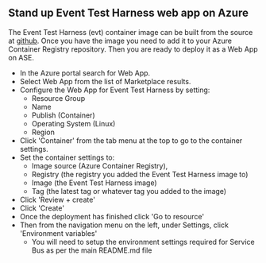 ## Stand up Event Test Harness web app on Azure

The Event Test Harness (evt) container image can be built from the source at [github](https://github.com/Kurrawong/event-test-harness). Once you have the image you need to add it to your Azure Container Registry repository. Then you are ready to deploy it as a Web App on ASE.

- In the Azure portal search for Web App.
- Select Web App from the list of Marketplace results.
- Configure the Web App for Event Test Harness by setting:
  - Resource Group
  - Name
  - Publish (Container)
  - Operating System (Linux)
  - Region
- Click 'Container' from the tab menu at the top to go to the container settings.
- Set the container settings to:
  - Image source (Azure Container Registry),
  - Registry (the registry you added the Event Test Harness image to)
  - Image (the Event Test Harness image)
  - Tag (the latest tag or whatever tag you added to the image)
- Click 'Review + create'
- Click 'Create'
- Once the deployment has finished click 'Go to resource'
- Then from the navigation menu on the left, under Settings, click 'Environment variables'
  - You will need to setup the environment settings required for Service Bus as per the main README.md file


